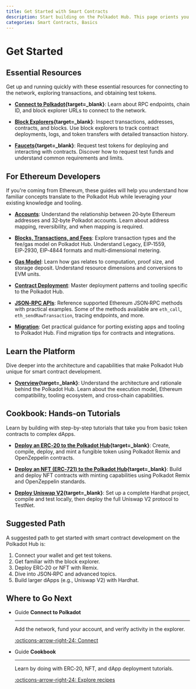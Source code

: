 ```yaml
---
title: Get Started with Smart Contracts
description: Start building on the Polkadot Hub. This page orients you to explorers, faucets, Ethereum developer references, and hands-on cookbook tutorials.
categories: Smart Contracts, Basics
---
```


# Get Started

## Essential Resources

Get up and running quickly with these essential resources for connecting to the network, exploring transactions, and obtaining test tokens.

- **[Connect to Polkadot](/smart-contracts/connect/){target=\_blank}**: Learn about RPC endpoints, chain ID, and block explorer URLs to connect to the network.

- **[Block Explorers](/smart-contracts/explorers/){target=\_blank}**: Inspect transactions, addresses, contracts, and blocks. Use block explorers to track contract deployments, logs, and token transfers with detailed transaction history.

- **[Faucets](/smart-contracts/faucets/){target=\_blank}**: Request test tokens for deploying and interacting with contracts. Discover how to request test funds and understand common requirements and limits.

## For Ethereum Developers

If you're coming from Ethereum, these guides will help you understand how familiar concepts translate to the Polkadot Hub while leveraging your existing knowledge and tooling.

- **[Accounts](/smart-contracts/for-eth-devs/accounts/)**: Understand the relationship between 20‑byte Ethereum addresses and 32‑byte Polkadot accounts. Learn about address mapping, reversibility, and when mapping is required.

- **[Blocks, Transactions, and Fees](/develop/smart-contracts/for-eth-devs/blocks-transactions-fees/)**: Explore transaction types and the fee/gas model on Polkadot Hub. Understand Legacy, EIP‑1559, EIP‑2930, EIP‑4844 formats and multi‑dimensional metering.

- **[Gas Model](/develop/smart-contracts/for-eth-devs/gas-model/)**: Learn how gas relates to computation, proof size, and storage deposit. Understand resource dimensions and conversions to EVM units.

- **[Contract Deployment](/develop/smart-contracts/for-eth-devs/contract-deployment/)**: Master deployment patterns and tooling specific to the Polkadot Hub.

- **[JSON‑RPC APIs](/develop/smart-contracts/for-eth-devs/json-rpc-apis/)**: Reference supported Ethereum JSON‑RPC methods with practical examples. Some of the methods available are `eth_call`, `eth_sendRawTransaction`, tracing endpoints, and more.

- **[Migration](/develop/smart-contracts/for-eth-devs/migration/)**: Get practical guidance for porting existing apps and tooling to Polkadot Hub. Find migration tips for contracts and integrations.

## Learn the Platform

Dive deeper into the architecture and capabilities that make Polkadot Hub unique for smart contract development.

- **[Overview](/smart-contracts/overview/){target=\_blank}**: Understand the architecture and rationale behind the Polkadot Hub. Learn about the execution model, Ethereum compatibility, tooling ecosystem, and cross‑chain capabilities.

## Cookbook: Hands‑on Tutorials

Learn by building with step-by-step tutorials that take you from basic token contracts to complex dApps.

- **[Deploy an ERC‑20 to the Polkadot Hub](/smart-contracts/cookbook/smart-contracts/deploy-erc20/){target=\_blank}**: Create, compile, deploy, and mint a fungible token using Polkadot Remix and OpenZeppelin contracts.

- **[Deploy an NFT (ERC‑721) to the Polkadot Hub](/smart-contracts/cookbook/smart-contracts/deploy-nft/){target=\_blank}**: Build and deploy NFT contracts with minting capabilities using Polkadot Remix and OpenZeppelin standards.

- **[Deploy Uniswap V2](/smart-contracts/cookbook/eth-dapps/uniswap-v2/){target=\_blank}**: Set up a complete Hardhat project, compile and test locally, then deploy the full Uniswap V2 protocol to TestNet.

## Suggested Path

A suggested path to get started with smart contract development on the Polkadot Hub is:

1. Connect your wallet and get test tokens.
2. Get familiar with the block explorer.
3. Deploy ERC‑20 or NFT with Remix.
4. Dive into JSON‑RPC and advanced topics.
5. Build larger dApps (e.g., Uniswap V2) with Hardhat.

## Where to Go Next

<div class="grid cards" markdown>

-   <span class="badge guide">Guide</span> __Connect to Polkadot__

    ---

    Add the network, fund your account, and verify activity in the explorer.

    [:octicons-arrow-right-24: Connect](/smart-contracts/connect/)

-   <span class="badge guide">Guide</span> __Cookbook__

    ---

    Learn by doing with ERC‑20, NFT, and dApp deployment tutorials.

    [:octicons-arrow-right-24: Explore recipes](/smart-contracts/cookbook/)

</div>